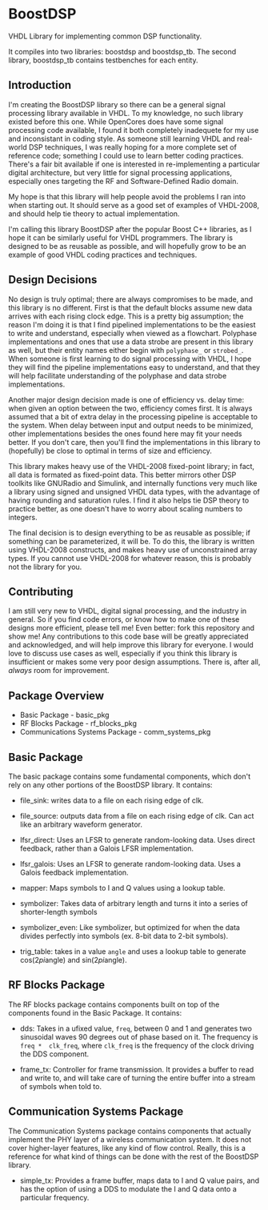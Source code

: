 BoostDSP
========

VHDL Library for implementing common DSP functionality.

It compiles into two libraries: boostdsp and boostdsp_tb. The second library, 
boostdsp_tb contains testbenches for each entity.

## Introduction ##

I'm creating the BoostDSP library so there can be a general signal processing 
library available in VHDL. To my knowledge, no such library existed before this 
one. While OpenCores does have some signal processing code available, I found it 
both completely inadequete for my use and inconsistant in coding style. As 
someone still learning VHDL and real-world DSP techniques, I was really hoping 
for a more complete set of reference code; something I could use to learn better 
coding practices. There's a fair bit available if one is interested in 
re-implementing a particular digital architecture, but very little for signal 
processing applications, especially ones targeting the RF and Software-Defined 
Radio domain. 

My hope is that this library will help people avoid the problems I ran into when 
starting out. It should serve as a good set of examples of VHDL-2008, and should 
help tie theory to actual implementation.

I'm calling this library BoostDSP after the popular Boost C++ libraries, as I 
hope it can be similarly useful for VHDL programmers. The library is designed to 
be as reusable as possible, and will hopefully grow to be an example of good 
VHDL coding practices and techniques.

## Design Decisions ##

No design is truly optimal; there are always compromises to be made, and this 
library is no different. First is that the default blocks assume new data 
arrives with each rising clock edge. This is a pretty big assumption; the reason 
I'm doing it is that I find pipelined implementations to be the easiest to 
write and understand, especially when viewed as a flowchart. Polyphase 
implementations and ones that use a data strobe are present in this library as 
well, but their entity names either begin with `polyphase_` or `strobed_`. When 
someone is first learning to do signal processing with VHDL, I hope they will 
find the pipeline implementations easy to understand, and that they will help 
facilitate understanding of the polyphase and data strobe implementations.

Another major design decision made is one of efficiency vs. delay time: when 
given an option between the two, efficiency comes first. It is always assumed 
that a bit of extra delay in the processing pipeline is acceptable to the 
system. When delay between input and output needs to be minimized, other 
implementations besides the ones found here may fit your needs better. If you 
don't care, then you'll find the implementations in this library to (hopefully) 
be close to optimal in terms of size and efficiency.

This library makes heavy use of the VHDL-2008 fixed-point library; in fact, all 
data is formated as fixed-point data. This better mirrors other DSP toolkits 
like GNURadio and Simulink, and internally functions very much like a library 
using signed and unsigned VHDL data types, with the advantage of having rounding 
and saturation rules. I find it also helps tie DSP theory to practice better, as 
one doesn't have to worry about scaling numbers to integers.

The final decision is to design everything to be as reusable as possible; if 
something can be parameterized, it will be. To do this, the library is written 
using VHDL-2008 constructs, and makes heavy use of unconstrained array types. If 
you cannot use VHDL-2008 for whatever reason, this is probably not the library 
for you.

## Contributing ##

I am still very new to VHDL, digital signal processing, and the industry in 
general. So if you find code errors, or know how to make one of these designs 
more efficient, please tell me! Even better: fork this repository and show me! 
Any contributions to this code base will be greatly appreciated and 
acknowledged, and will help improve this library for everyone. I would love to 
discuss use cases as well, especially if you think this library is insufficient 
or makes some very poor design assumptions. There is, after all, *always* room 
for improvement.

## Package Overview ##

- Basic Package - basic_pkg
- RF Blocks Package - rf_blocks_pkg
- Communications Systems Package - comm_systems_pkg

## Basic Package ##

The basic package contains some fundamental components, which don't rely on any 
other portions of the BoostDSP library. It contains:

- file_sink: writes data to a file on each rising edge of clk.

- file_source: outputs data from a file on each rising edge of clk. Can act like 
an arbitrary waveform generator.

- lfsr_direct: Uses an LFSR to generate random-looking data. Uses direct 
feedback, rather than a Galois LFSR implementation.

- lfsr_galois: Uses an LFSR to generate random-looking data. Uses a Galois 
feedback implementation.

- mapper: Maps symbols to I and Q values using a lookup table.

- symbolizer: Takes data of arbitrary length and turns it into a series of 
shorter-length symbols

- symbolizer_even: Like symbolizer, but optimized for when the data divides 
perfectly into symbols (ex. 8-bit data to 2-bit symbols).

- trig_table: takes in a value `angle` and uses a lookup table to generate 
cos(2*pi*angle) and sin(2*pi*angle).

## RF Blocks Package ##

The RF blocks package contains components built on top of the components found 
in the Basic Package. It contains:

- dds: Takes in a ufixed value, `freq`, between 0 and 1 and generates two 
sinusoidal waves 90 degrees out of phase based on it. The frequency is `freq * 
clk_freq`, where `clk_freq` is the frequency of the clock driving the DDS 
component.

- frame_tx: Controller for frame transmission. It provides a buffer to read and 
write to, and will take care of turning the entire buffer into a stream of 
symbols when told to.

## Communication Systems Package ##

The Communication Systems package contains components that actually implement 
the PHY layer of a wireless communication system. It does not cover higher-layer 
features, like any kind of flow control. Really, this is a reference for what 
kind of things can be done with the rest of the BoostDSP library.

- simple_tx: Provides a frame buffer, maps data to I and Q value pairs, and has 
the option of using a DDS to modulate the I and Q data onto a particular 
frequency.


